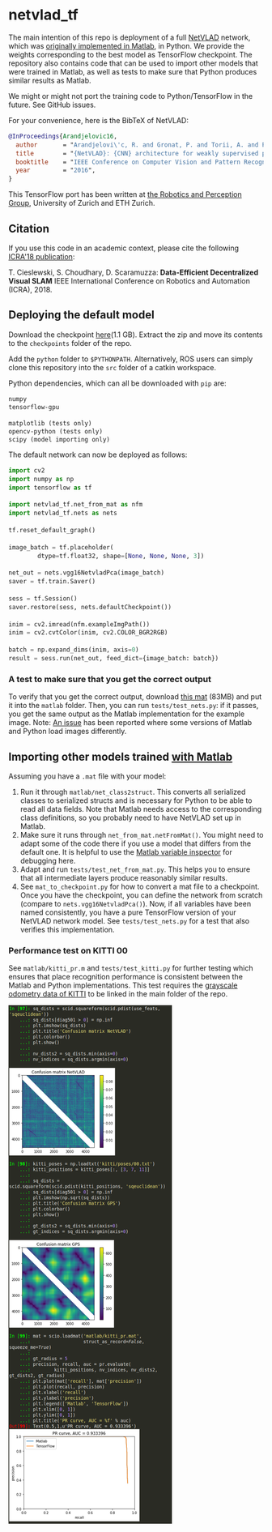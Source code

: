 # netvlad_tf

The main intention of this repo is deployment of a full [NetVLAD](https://www.di.ens.fr/willow/research/netvlad/) network, which was [originally implemented in Matlab](https://github.com/Relja/netvlad), in Python. We provide the weights corresponding to the best model as TensorFlow checkpoint. The repository also contains code that can be used to import other models that were trained in Matlab, as well as tests to make sure that Python produces similar results as Matlab.

We might or might not port the training code to Python/TensorFlow in the future. See GitHub issues.

For your convenience, here is the BibTeX of NetVLAD:

```bibtex
@InProceedings{Arandjelovic16,
  author       = "Arandjelovi\'c, R. and Gronat, P. and Torii, A. and Pajdla, T. and Sivic, J.",
  title        = "{NetVLAD}: {CNN} architecture for weakly supervised place recognition",
  booktitle    = "IEEE Conference on Computer Vision and Pattern Recognition",
  year         = "2016",
}
```

This TensorFlow port has been written at [the Robotics and Perception Group](http://rpg.ifi.uzh.ch), University of Zurich and ETH Zurich.

## Citation ##

If you use this code in an academic context, please cite the following [ICRA'18 publication](http://rpg.ifi.uzh.ch/docs/ICRA18_Cieslewski.pdf):

T. Cieslewski, S. Choudhary, D. Scaramuzza:
**Data-Efficient Decentralized Visual SLAM**
IEEE International Conference on Robotics and Automation (ICRA), 2018.

## Deploying the default model

Download the checkpoint [here](http://rpg.ifi.uzh.ch/datasets/netvlad/vd16_pitts30k_conv5_3_vlad_preL2_intra_white.zip)(1.1 GB). Extract the zip and move its contents to the `checkpoints` folder of the repo. 

Add the `python` folder to `$PYTHONPATH`. Alternatively, ROS users can simply clone this repository into the `src` folder of a catkin workspace.

Python dependencies, which can all be downloaded with `pip` are:
```
numpy
tensorflow-gpu

matplotlib (tests only)
opencv-python (tests only)
scipy (model importing only)
```

The default network can now be deployed as follows:
```py
import cv2
import numpy as np
import tensorflow as tf

import netvlad_tf.net_from_mat as nfm
import netvlad_tf.nets as nets

tf.reset_default_graph()

image_batch = tf.placeholder(
        dtype=tf.float32, shape=[None, None, None, 3])

net_out = nets.vgg16NetvladPca(image_batch)
saver = tf.train.Saver()

sess = tf.Session()
saver.restore(sess, nets.defaultCheckpoint())

inim = cv2.imread(nfm.exampleImgPath())
inim = cv2.cvtColor(inim, cv2.COLOR_BGR2RGB)

batch = np.expand_dims(inim, axis=0)
result = sess.run(net_out, feed_dict={image_batch: batch})
```

### A test to make sure that you get the correct output

To verify that you get the correct output, download [this mat](http://rpg.ifi.uzh.ch/datasets/netvlad/example_stats.mat) (83MB) and put it into the `matlab` folder. Then, you can run `tests/test_nets.py`: if it passes, you get the same output as the Matlab implementation for the example image. Note: [An issue](https://github.com/uzh-rpg/netvlad_tf_open/issues/1) has been reported where some versions of Matlab and Python load images differently.

## Importing other models trained [with Matlab](https://github.com/Relja/netvlad)

Assuming you have a `.mat` file with your model:

1. Run it through `matlab/net_class2struct`. This converts all serialized classes to serialized structs and is necessary for Python to be able to read all data fields. Note that Matlab needs access to the corresponding class definitions, so you probably need to have NetVLAD set up in Matlab.
2. Make sure it runs through `net_from_mat.netFromMat()`. You might need to adapt some of the code there if you use a model that differs from the default one. It is helpful to use the [Matlab variable inspector](https://ch.mathworks.com/help/matlab/matlab_env/create-and-edit-variables.html) for debugging here.
3. Adapt and run `tests/test_net_from_mat.py`. This helps you to ensure that all intermediate layers produce reasonably similar results.
4. See `mat_to_checkpoint.py` for how to convert a mat file to a checkpoint. Once you have the checkpoint, you can define the network from scratch (compare to `nets.vgg16NetvladPca()`). Now, if all variables have been named consistently, you have a pure TensorFlow version of your NetVLAD network model. See `tests/test_nets.py` for a test that also verifies this implementation.

### Performance test on KITTI 00

See `matlab/kitti_pr.m` and `tests/test_kitti.py` for further testing which ensures that place recognition performance is consistent between the Matlab and Python implementations. This test requires the [grayscale odometry data of KITTI](http://www.cvlibs.net/datasets/kitti/eval_odometry.php) to be linked in the main folder of the repo.

![kitti](doc/kitti.png)
